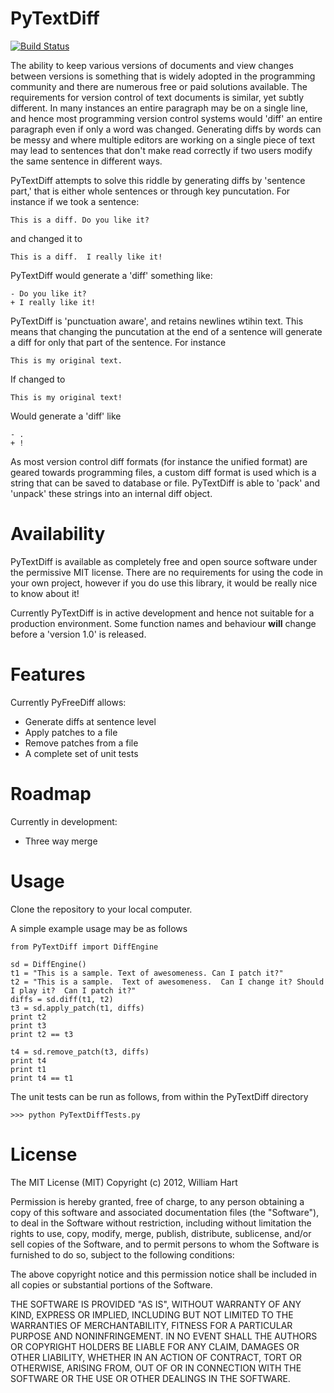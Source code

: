 PyTextDiff
==========

[![Build Status](http://176.58.119.7:8080/job/PyTextDiff/badge/icon)](http://176.58.119.7:8080/job/PyTextDiff/)

The ability to keep various versions of documents and view changes between versions is something that is widely adopted in the programming community and there are numerous free or paid solutions available. The requirements for version control of text documents is similar, yet subtly different.  In many instances an entire paragraph may be on a single line, and hence most programming version control systems would 'diff' an entire paragraph even if only a word was changed.  Generating diffs by words can be messy and where multiple editors are working on a single piece of text may lead to sentences that don't make read correctly if two users modify the same sentence in different ways.

PyTextDiff attempts to solve this riddle by generating diffs by 'sentence part,' that is either whole sentences or through key puncutation.  For instance if we took a sentence:

    This is a diff. Do you like it?
    
and changed it to

    This is a diff.  I really like it!
    
PyTextDiff would generate a 'diff' something like:

    - Do you like it?
    + I really like it!

PyTextDiff is 'punctuation aware', and retains newlines wtihin text.  This means that changing the puncutation at the end of a sentence will generate a diff for only that part of the sentence.  For instance

    This is my original text.
    
If changed to

    This is my original text! 
    
Would generate a 'diff' like

    - .
    + !

As most version control diff formats (for instance the unified format) are geared towards programming files, a custom diff format is used which is a string that can be saved to database or file.  PyTextDiff is able to 'pack' and 'unpack' these strings into an internal diff object.

Availability
============

PyTextDiff is available as completely free and open source software under the permissive MIT license. There are no requirements for using the code in your own project, however if you do use this library, it would be really nice to know about it!

Currently PyTextDiff is in active development and hence not suitable for a production environment.  Some function names and behaviour **will** change before a 'version 1.0' is released.  


Features
========

Currently PyFreeDiff allows:
 - Generate diffs at sentence level
 - Apply patches to a file
 - Remove patches from a file
 - A complete set of unit tests

Roadmap
=========

Currently in development:
 - Three way merge

Usage
=====

Clone the repository to your local computer. 

A simple example usage may be as follows

    from PyTextDiff import DiffEngine

    sd = DiffEngine()
    t1 = "This is a sample. Text of awesomeness. Can I patch it?"
    t2 = "This is a sample.  Text of awesomeness.  Can I change it? Should I play it?  Can I patch it?"
    diffs = sd.diff(t1, t2)
    t3 = sd.apply_patch(t1, diffs)
    print t2
    print t3
    print t2 == t3

    t4 = sd.remove_patch(t3, diffs)
    print t4
    print t1
    print t4 == t1


The unit tests can be run as follows, from within the PyTextDiff directory

    >>> python PyTextDiffTests.py


License
=======

The MIT License (MIT)
Copyright (c) 2012, William Hart

Permission is hereby granted, free of charge, to any person obtaining a copy of
this software and associated documentation files (the "Software"), to deal in
the Software without restriction, including without limitation the rights to use,
copy, modify, merge, publish, distribute, sublicense, and/or sell copies of the
Software, and to permit persons to whom the Software is furnished to do so,
subject to the following conditions:

The above copyright notice and this permission notice shall be included in all
copies or substantial portions of the Software.

THE SOFTWARE IS PROVIDED "AS IS", WITHOUT WARRANTY OF ANY KIND, EXPRESS OR
IMPLIED, INCLUDING BUT NOT LIMITED TO THE WARRANTIES OF MERCHANTABILITY, FITNESS
FOR A PARTICULAR PURPOSE AND NONINFRINGEMENT. IN NO EVENT SHALL THE AUTHORS OR
COPYRIGHT HOLDERS BE LIABLE FOR ANY CLAIM, DAMAGES OR OTHER LIABILITY, WHETHER
IN AN ACTION OF CONTRACT, TORT OR OTHERWISE, ARISING FROM, OUT OF OR IN CONNECTION
WITH THE SOFTWARE OR THE USE OR OTHER DEALINGS IN THE SOFTWARE.


